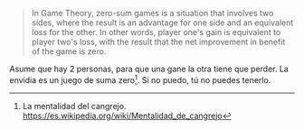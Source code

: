 > In Game Theory, zero-sum games is a situation that involves two sides, where the result is an advantage for one side and an equivalent loss for the other. In other words, player one's gain is equivalent to player two's loss, with the result that the net improvement in benefit of the game is zero.


Asume que hay 2 personas, para que una gane la otra tiene que perder. La envidia es un juego de suma zero[^1]. Si no puedo, tú no puedes tenerlo.

[^1]: La mentalidad del cangrejo. https://es.wikipedia.org/wiki/Mentalidad_de_cangrejo